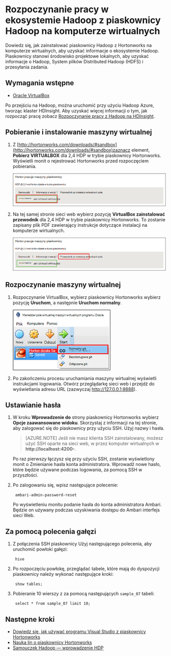 <properties
    pageTitle="Dowiedz się więcej o Hadoop za pomocą piaskownicy Hadoop | Microsoft Azure"
    description="Aby rozpocząć nauki o używaniu ekosystemie Hadoop, możesz skonfigurować piaskownicy Hadoop z Hortonworks na Azure maszyn wirtualnych. "
    keywords="hadoop emulatorze hadoop piaskownicy"
    editor="cgronlun"
    manager="jhubbard"
    services="hdinsight"
    authors="nitinme"
    documentationCenter=""
    tags="azure-portal"/>

<tags
    ms.service="hdinsight"
    ms.workload="big-data"
    ms.tgt_pltfrm="na"
    ms.devlang="na"
    ms.topic="article"
    ms.date="08/24/2016"
    ms.author="nitinme"/>

# <a name="get-started-in-the-hadoop-ecosystem-with-a-hadoop-sandbox-on-a-virtual-machine"></a>Rozpoczynanie pracy w ekosystemie Hadoop z piaskownicy Hadoop na komputerze wirtualnych

Dowiedz się, jak zainstalować piaskownicy Hadoop z Hortonworks na komputerze wirtualnych, aby uzyskać informacje o ekosystemie Hadoop. Piaskownicy stanowi środowisko projektowe lokalnych, aby uzyskać informacje o Hadoop, System plików Distributed Hadoop (HDFS) i przesyłania zadania.

## <a name="prerequisites"></a>Wymagania wstępne

* [Oracle VirtualBox](https://www.virtualbox.org/)

Po przejściu na Hadoop, można uruchomić przy użyciu Hadoop Azure, tworząc klaster HDInsight. Aby uzyskać więcej informacji o tym, jak rozpocząć pracę zobacz [Rozpoczynanie pracy z Hadoop na HDInsight](hdinsight-hadoop-linux-tutorial-get-started.md).

## <a name="download-and-install-the-virtual-machine"></a>Pobieranie i instalowanie maszyny wirtualnej

1. Z [http://hortonworks.com/downloads/#sandbox](http://hortonworks.com/downloads/#sandbox)zaznacz element, __Pobierz VIRTUALBOX__ dla 2,4 HDP w trybie piaskownicy Hortonworks. Wyświetli monit o rejestrować Hortonworks przed rozpoczęciem pobierania.

    ![Łącze obrazu do pobrania piaskownicy Hortonworks dla VirtualBox](./media/hdinsight-hadoop-emulator-get-started/download-sandbox.png)

2. Na tej samej stronie sieci web wybierz pozycję __VirtualBox zainstalować przewodnik__ dla 2,4 HDP w trybie piaskownicy Hortonworks. To zostanie zapisany plik PDF zawierający instrukcje dotyczące instalacji na komputerze wirtualnych.

    ![Wyświetlanie Przewodnik po instalacji](./media/hdinsight-hadoop-emulator-get-started/view-install-guide.png)

## <a name="start-the-virtual-machine"></a>Rozpoczynanie maszyny wirtualnej

1. Rozpoczynanie VirtualBox, wybierz piaskownicy Hortonworks wybierz pozycję __Uruchom__, a następnie __Uruchom normalny__.

    ![Rozpocznij normalny](./media/hdinsight-hadoop-emulator-get-started/normal-start.png)

2. Po zakończeniu procesu uruchamiania maszyny wirtualnej wyświetli instrukcjami logowania. Otwórz przeglądarkę sieci web i przejdź do wyświetlania adresu URL (zazwyczaj http://127.0.0.1:8888).

## <a name="set-passwords"></a>Ustawianie hasła

1. W kroku __Wprowadzenie do__ strony piaskownicy Hortonworks wybierz __Opcje zaawansowane widoku__. Skorzystaj z informacji na tej stronie, aby zalogować się do piaskownicy przy użyciu SSH. Użyj nazwy i hasła.

    > [AZURE.NOTE] Jeśli nie masz klienta SSH zainstalowany, możesz użyć SSH oparte na sieci web, w przez komputer wirtualnych w __http://localhost:4200-__.

    Po raz pierwszy łączysz się przy użyciu SSH, zostanie wyświetlony monit o Zmienianie hasła konta administratora. Wprowadź nowe hasło, które będzie używane podczas logowania, za pomocą SSH w przyszłości.

2. Po zalogowaniu się, wpisz następujące polecenie:

        ambari-admin-password-reset
    
    Po wyświetleniu monitu podanie hasła do konta administratora Ambari. Będzie on używany podczas uzyskiwania dostępu do Ambari interfejs sieci Web.

## <a name="use-the-hive-command"></a>Za pomocą polecenia gałęzi

1. Z połączenia SSH piaskownicy Użyj następującego polecenia, aby uruchomić powłoki gałęzi:

        hive

2. Po rozpoczęciu powłokę, przeglądać tabele, które mają do dyspozycji piaskownicy należy wykonać następujące kroki:

        show tables;

3. Pobieranie 10 wierszy z za pomocą następujących `sample_07` tabeli:

        select * from sample_07 limit 10;

## <a name="next-steps"></a>Następne kroki

* [Dowiedz się, jak używać programu Visual Studio z piaskownicy Hortonworks](hdinsight-hadoop-emulator-visual-studio.md)
* [Nauka lin o piaskownicy Hortonworks](http://hortonworks.com/hadoop-tutorial/learning-the-ropes-of-the-hortonworks-sandbox/)
* [Samouczek Hadoop — wprowadzenie HDP](http://hortonworks.com/hadoop-tutorial/hello-world-an-introduction-to-hadoop-hcatalog-hive-and-pig/)